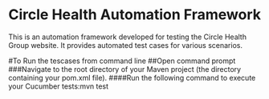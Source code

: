 # Circle Health Automation Framework

This is an automation framework developed for testing the Circle Health Group website. It provides automated test cases for various scenarios.

#To Run the tescases from command line 
##Open command prompt
###Navigate to the root directory of your Maven project (the directory containing your pom.xml file).
####Run the following command to execute your Cucumber tests:mvn test
